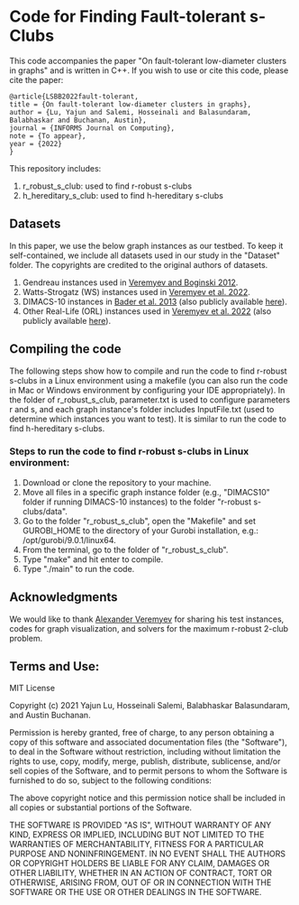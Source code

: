 # Code for Finding Fault-tolerant s-Clubs


This code accompanies the paper "On fault-tolerant low-diameter clusters in graphs" and is written in C++. If you wish to use or cite this code, please cite the paper: 

    @article{LSBB2022fault-tolerant, 
  	title = {On fault-tolerant low-diameter clusters in graphs}, 
  	author = {Lu, Yajun and Salemi, Hosseinali and Balasundaram, Balabhaskar and Buchanan, Austin}, 
	journal = {INFORMS Journal on Computing},
	note = {To appear},
  	year = {2022}
	}

This repository includes:
1. r_robust_s_club: used to find r-robust s-clubs
2. h_hereditary_s_club: used to find h-hereditary s-clubs

## Datasets

In this paper, we use the below graph instances as our testbed. To keep it self-contained, we include all datasets used in our study in the "Dataset" folder.  The copyrights are credited to the original authors of datasets.

1. Gendreau instances used in [Veremyev and Boginski 2012](https://www.sciencedirect.com/science/article/pii/S0377221711009477).
2. Watts-Strogatz (WS) instances used in [Veremyev et al. 2022](https://www.sciencedirect.com/science/article/pii/S0377221721004227).
3. DIMACS-10 instances in [Bader et al. 2013](http://www.ams.org/books/conm/588/) (also publicly available [here](https://www.cc.gatech.edu/dimacs10/archive/clustering.shtml)).
4. Other Real-Life (ORL) instances used in [Veremyev et al. 2022](https://www.sciencedirect.com/science/article/pii/S0377221721004227) (also publicly available [here](https://sites.pitt.edu/~droleg/files/2-clubs.html)).

## Compiling the code
The following steps show how to compile and run the code to find r-robust s-clubs in a Linux environment using a makefile (you can also run the code in Mac or Windows environment by configuring your IDE appropriately). In the folder of r_robust_s_club, parameter.txt is used to configure parameters r and s, and each graph instance's folder includes InputFile.txt (used to determine which instances you want to test). It is similar to run the code to find h-hereditary s-clubs.


### Steps to run the code to find r-robust s-clubs in Linux environment:
1. Download or clone the repository to your machine.
2. Move all files in a specific graph instance folder (e.g., "DIMACS10" folder if running DIMACS-10 instances) to the folder "r-robust s-clubs/data".
3. Go to the folder "r_robust_s_club", open the "Makefile" and set GUROBI_HOME to the directory of your Gurobi installation, e.g.: /opt/gurobi/9.0.1/linux64.
4. From the terminal, go to the folder of "r_robust_s_club".
5. Type "make" and hit enter to compile. 
6. Type "./main" to run the code.


## Acknowledgments
We would like to thank [Alexander Veremyev](https://www.cecs.ucf.edu/faculty/alexander-veremyev) for sharing his test instances, codes for graph visualization, and solvers for the maximum r-robust 2-club problem.


## Terms and Use:

MIT License

Copyright (c) 2021 Yajun Lu, Hosseinali Salemi, Balabhaskar Balasundaram, and Austin Buchanan.

Permission is hereby granted, free of charge, to any person obtaining a copy of this software and associated documentation files (the "Software"), to deal in the Software without restriction, including without limitation the rights to use, copy, modify, merge, publish, distribute, sublicense, and/or sell copies of the Software, and to permit persons to whom the Software is furnished to do so, subject to the following conditions:

The above copyright notice and this permission notice shall be included in all copies or substantial portions of the Software.

THE SOFTWARE IS PROVIDED "AS IS", WITHOUT WARRANTY OF ANY KIND, EXPRESS OR IMPLIED, INCLUDING BUT NOT LIMITED TO THE WARRANTIES OF MERCHANTABILITY, FITNESS FOR A PARTICULAR PURPOSE AND NONINFRINGEMENT. IN NO EVENT SHALL THE AUTHORS OR COPYRIGHT HOLDERS BE LIABLE FOR ANY CLAIM, DAMAGES OR OTHER LIABILITY, WHETHER IN AN ACTION OF CONTRACT, TORT OR OTHERWISE, ARISING FROM, OUT OF OR IN CONNECTION WITH THE SOFTWARE OR THE USE OR OTHER DEALINGS IN THE SOFTWARE.
